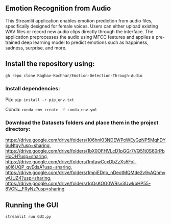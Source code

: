 ## Emotion Recognition from Audio
This Streamlit application enables emotion prediction from audio files, specifically designed for female voices. Users can either upload existing WAV files or record new audio clips directly through the interface. The application preprocesses the audio using MFCC features and applies a pre-trained deep learning model to predict emotions such as happiness, sadness, surprise, and more.

## Install the repository using: 

`gh repo clone Raghav-Kochhar/Emotion-Detection-Through-Audio`

### Install dependencies:

Pip: `pip install -r pip_env.txt`

Conda: `conda env create -f conda_env.yml`

### Download the Datasets folders and place them in the project directory:
https://drive.google.com/drive/folders/106hnKl3NDEWPoWEyGzNP5MqhDY6uNtgy?usp=sharing, https://drive.google.com/drive/folders/1bX0OFHVLcD1pGGr7VQ51t0S60rPbHoOH?usp=sharing, https://drive.google.com/drive/folders/1mfawCcxDbZzXs5Fxl-a0I6UQP_qvEdsA?usp=sharing, https://drive.google.com/drive/folders/1mpiEDnb_nDeotMQMde2v9vAQhmvwUUZ4?usp=sharing, https://drive.google.com/drive/folders/1qOsKOG0WRsv3UwkbHP55-8VCN__FRyNz?usp=sharing

## Running the GUI

`streamlit run GUI.py`
